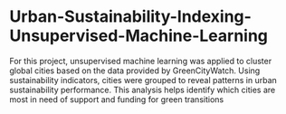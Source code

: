 # Urban-Sustainability-Indexing-Unsupervised-Machine-Learning
For this project, unsupervised machine learning was applied to cluster global cities based on the data provided by GreenCityWatch. Using sustainability indicators, cities were grouped to reveal patterns in urban sustainability performance. This analysis helps identify which cities are most in need of support and funding for green transitions
